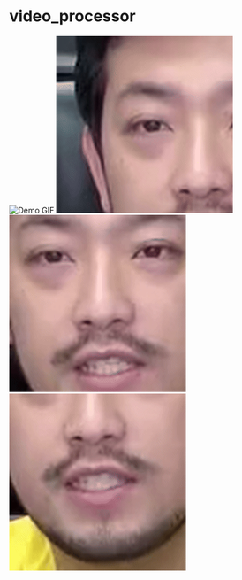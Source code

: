 # video_processor

![Demo GIF](assets/original.gif)
![GIF 1](assets/eye.gif) ![GIF 2](assets/nose.gif) ![GIF 3](assets/mouth.gif)
